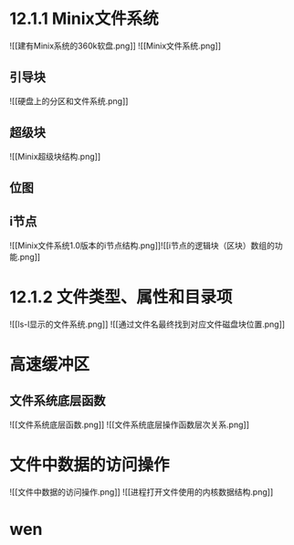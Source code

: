 # 12.1.1 Minix文件系统
![[建有Minix系统的360k软盘.png]]
![[Minix文件系统.png]]
## 引导块
![[硬盘上的分区和文件系统.png]]
## 超级块
![[Minix超级块结构.png]]

## 位图

## i节点
![[Minix文件系统1.0版本的i节点结构.png]]![[i节点的逻辑块（区块）数组的功能.png]]

# 12.1.2 文件类型、属性和目录项
![[ls-l显示的文件系统.png]]
![[通过文件名最终找到对应文件磁盘块位置.png]]

# 高速缓冲区

## 文件系统底层函数
![[文件系统底层函数.png]]
![[文件系统底层操作函数层次关系.png]]
# 文件中数据的访问操作
![[文件中数据的访问操作.png]]
![[进程打开文件使用的内核数据结构.png]]

# wen